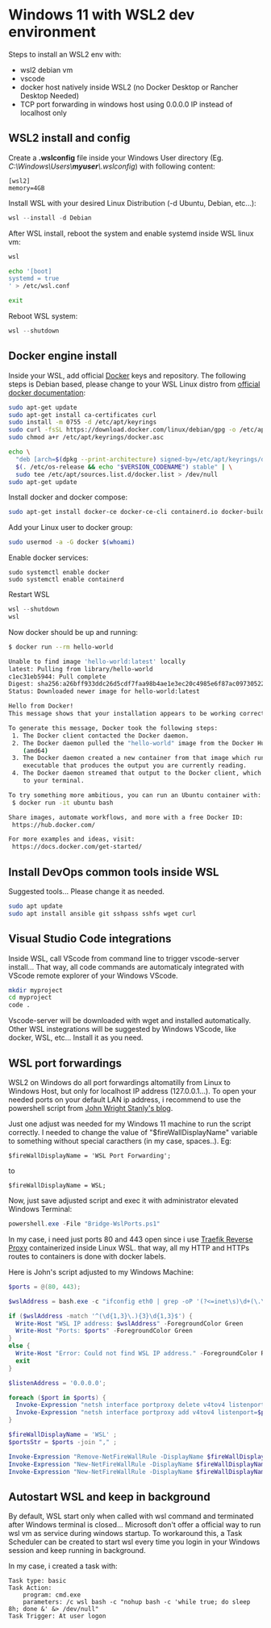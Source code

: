 # Windows 11 with WSL2 dev environment

Steps to install an WSL2 env with:

- wsl2 debian vm
- vscode
- docker host natively inside WSL2 (no Docker Desktop or Rancher Desktop Needed)
- TCP port forwarding in windows host using 0.0.0.0 IP instead of localhost only

## WSL2 install and config

Create a **.wslconfig** file inside your Windows User directory (Eg. _C:\Windows\Users\\**myuser**\\.wslconfig_) with following content:

```
[wsl2]
memory=4GB
```

Install WSL with your desired Linux Distribution (-d Ubuntu, Debian, etc...):

```powershell
wsl --install -d Debian
```

After WSL install, reboot the system and enable systemd inside WSL linux vm:

```powershell
wsl
```

```bash
echo '[boot]
systemd = true
' > /etc/wsl.conf

exit
```
Reboot WSL system:

```powershell
wsl --shutdown
```

## Docker engine install

Inside your WSL, add official [Docker](https://docker.com) keys and repository. The following steps is Debian based, please change to your WSL Linux distro from [official docker documentation](https://docs.docker.com/engine/install/):

```bash
sudo apt-get update
sudo apt-get install ca-certificates curl
sudo install -m 0755 -d /etc/apt/keyrings
sudo curl -fsSL https://download.docker.com/linux/debian/gpg -o /etc/apt/keyrings/docker.asc
sudo chmod a+r /etc/apt/keyrings/docker.asc

echo \
  "deb [arch=$(dpkg --print-architecture) signed-by=/etc/apt/keyrings/docker.asc] https://download.docker.com/linux/debian \
  $(. /etc/os-release && echo "$VERSION_CODENAME") stable" | \
  sudo tee /etc/apt/sources.list.d/docker.list > /dev/null
sudo apt-get update
```

Install docker and docker compose:

```bash
sudo apt-get install docker-ce docker-ce-cli containerd.io docker-buildx-plugin docker-compose-plugin
```

Add your Linux user to docker group:

```bash
sudo usermod -a -G docker $(whoami)
```

Enable docker services:

```
sudo systemctl enable docker
sudo systemctl enable containerd
```

Restart WSL

```powershell
wsl --shutdown
wsl
```

Now docker should be up and running:

```bash
$ docker run --rm hello-world

Unable to find image 'hello-world:latest' locally
latest: Pulling from library/hello-world
c1ec31eb5944: Pull complete 
Digest: sha256:a26bff933ddc26d5cdf7faa98b4ae1e3ec20c4985e6f87ac0973052224d24302
Status: Downloaded newer image for hello-world:latest

Hello from Docker!
This message shows that your installation appears to be working correctly.

To generate this message, Docker took the following steps:
 1. The Docker client contacted the Docker daemon.
 2. The Docker daemon pulled the "hello-world" image from the Docker Hub.
    (amd64)
 3. The Docker daemon created a new container from that image which runs the
    executable that produces the output you are currently reading.
 4. The Docker daemon streamed that output to the Docker client, which sent it
    to your terminal.

To try something more ambitious, you can run an Ubuntu container with:
 $ docker run -it ubuntu bash

Share images, automate workflows, and more with a free Docker ID:
 https://hub.docker.com/

For more examples and ideas, visit:
 https://docs.docker.com/get-started/
```

## Install DevOps common tools inside WSL

Suggested tools... Please change it as needed.

```bash
sudo apt update
sudo apt install ansible git sshpass sshfs wget curl
```

## Visual Studio Code integrations

Inside WSL, call VScode from command line to trigger vscode-server install... That way, all code commands are automaticaly integrated with VScode remote explorer of your Windows VScode.

```bash
mkdir myproject
cd myproject
code .
```

Vscode-server will be downloaded with wget and installed automatically. Other WSL instegrations will be suggested by Windows VScode, like docker, WSL, etc... Install it as you need.

## WSL port forwardings

WSL2 on Windows do all port forwardings altomatilly from Linux to Windows Host, but only for localhost IP address (127.0.0.1...). To open your needed ports on your default LAN ip address, i recommend to use the powershell script from [John Wright Stanly's blog](https://jwstanly.com/blog/article/Port+Forwarding+WSL+2+to+Your+LAN/).

Just one adjust was needed for my Windows 11 machine to run the script correctly. I needed to change the value of "$fireWallDisplayName" variable to something without special caracthers (in my case, spaces..). Eg:

```
$fireWallDisplayName = 'WSL Port Forwarding';
```
to 

```
$fireWallDisplayName = WSL;
```

Now, just save adjusted script and exec it with administrator elevated Windows Terminal:

```powershell
powershell.exe -File "Bridge-WslPorts.ps1"
```

In my case, i need just ports 80 and 443 open since i use [Traefik Reverse Proxy](https://traefik.io/traefik/) containerized inside Linux WSL. that way, all my HTTP and HTTPs routes to containers is done with docker labels.

Here is John's script adjusted to my Windows Machine:

```powershell
$ports = @(80, 443);

$wslAddress = bash.exe -c "ifconfig eth0 | grep -oP '(?<=inet\s)\d+(\.\d+){3}'"

if ($wslAddress -match '^(\d{1,3}\.){3}\d{1,3}$') {
  Write-Host "WSL IP address: $wslAddress" -ForegroundColor Green
  Write-Host "Ports: $ports" -ForegroundColor Green
}
else {
  Write-Host "Error: Could not find WSL IP address." -ForegroundColor Red
  exit
}

$listenAddress = '0.0.0.0';

foreach ($port in $ports) {
  Invoke-Expression "netsh interface portproxy delete v4tov4 listenport=$port listenaddress=$listenAddress";
  Invoke-Expression "netsh interface portproxy add v4tov4 listenport=$port listenaddress=$listenAddress connectport=$port connectaddress=$wslAddress";
}

$fireWallDisplayName = 'WSL' ;
$portsStr = $ports -join "," ;

Invoke-Expression "Remove-NetFireWallRule -DisplayName $fireWallDisplayName";
Invoke-Expression "New-NetFireWallRule -DisplayName $fireWallDisplayName -Direction Outbound -LocalPort $portsStr -Action Allow -Protocol TCP";
Invoke-Expression "New-NetFireWallRule -DisplayName $fireWallDisplayName -Direction Inbound -LocalPort $portsStr -Action Allow -Protocol TCP";
```

## Autostart WSL and keep in background

By default, WSL start only when called with wsl command and terminated after Windows terminal is closed... Microsoft don't offer a official way to run wsl vm as service during windows startup. To workaround this, a Task Scheduler can be created to start wsl every time you login in your Windows session and keep running in background.

In my case, i created a task with:

```
Task type: basic
Task Action:
    program: cmd.exe
    parameters: /c wsl bash -c "nohup bash -c 'while true; do sleep 8h; done &' &> /dev/null"
Task Trigger: At user logon
```

